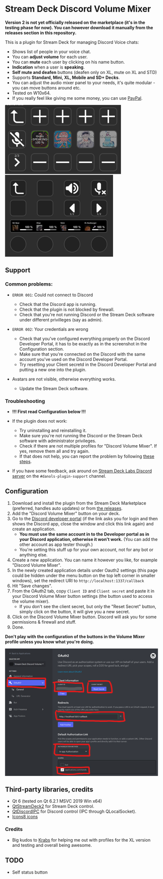 # Stream Deck Discord Volume Mixer
**Version 2 is not yet officially released on the marketplace (it's in the testing phase for now). You can however download it manually from the releases section in this repository.**

This is a plugin for Stream Deck for managing Discord Voice chats:
* Shows list of people in your voice chat.
* You can **adjust volume** for each user.
* You can **mute** each user by clicking on his name button.
* **Indication** when a user is **speaking**.
* **Self mute and deafen** buttons (deafen only on XL, mute on XL and STD)
* Supports **Standard, Mini, XL, Mobile and SD+ Decks**.
* You can adjust the audio mixer panel to your needs, it's quite modular - you can move buttons around etc.
* Tested on W10x64.
* If you really feel like giving me some money, you can use [PayPal](https://www.paypal.com/donate/?hosted_button_id=QZC5P67TBTRX6).

![](etc/sshot.png)
![](etc/sshot2.png)

## Support

### Common problems:
* `ERROR 001`: Could not connect to Discord
   * Check that the Discord app is running.
   * Check that the plugin is not blocked by firewall.
   * Check that you're not running Discord or the Stream Deck software under different privilleges (say as admin).

* `ERROR 002`: Your credentials are wrong
  * Check that you've configured everything properly on the Discord Developer Portal, it has to be exactly as in the screenshot in the Configuration section.
  * Make sure that you're connected on the Discord with the same account you've used on the Discord Developer Portal.
  * Try resetting your Client secretd in the Discord Developer Portal and putting a new one into the plugin.
  
* Avatars are not visible, otherwise everything works.
  * Update the Stream Deck software.

### Troubleshooting
* **!!! First read Configuration below !!!**
* If the plugin does not work:
   * Try uninstalling and reinstalling it.
   * Make sure you're not running the Discord or the Stream Deck software with administrator privileges.
   * Check if there are not multiple profiles for "Discord Volume Mixer". If yes, remove them all and try again.
   * If that does not help, you can report the problem by following [these steps](DIAGNOSTICS.md).

* If you have some feedback, ask around on [Stream Deck Labs Discord server](https://discord.com/invite/294BQE6Xdp) on the `#danols-plugin-support` channel.

## Configuration
1. Download and install the plugin from the Stream Deck Marketplace (preferred, handles auto updates) or from [the releases](https://github.com/CZDanol/StreamDeck-DiscordVolumeMixer2/releases).
2. Add the "Discord Volume Mixer" button on your deck.
3. Go to the [Discord developer portal](https://discordapp.com/developers) (if the link asks you for login and then shows the Discord app, close the window and click this link again) and create an application.
   * **You must use the same account in to the Developer portal as in your Discord application, otherwise it won't work.** (You can add the other account as app tester though.)
   * You're setting this stuff up for your own account, not for any bot or anything else.
4. Create a new application. You can name it however you like, for example "Discord Volume Mixer".
5. In the newly created application details under Oauth2 settings (this page could be hidden under the menu button on the top left corner in smaller windows), set the redirect URI to `http://localhost:1337/callback`
6. Hit "Save changes".
7. From the OAuth2 tab, copy `Client ID` and `Client secret` and paste it in your Discord Volume Mixer button settings (the button used to access the volume mixer).
   * If you don't see the client secret, but only the "Reset Secret" button, simply click on the button, it will give you a new secret.
8. Click on the Discord Volume Mixer button. Discord will ask you for some permissions & firewall and stuff.
9. Done.

**Don't play with the configuration of the buttons in the Volume Mixer profile unless you know what you're doing.**

![](etc/oauth.png)

## Third-party libraries, credits
* Qt 6 (tested on Qt 6.2.1 MSVC 2019 Win x64)
* [QtStreamDeck2](https://github.com/CZDanol/QtStreamDeck2) for Stream Deck control.
* [QtDiscordIPC](https://github.com/CZDanol/QtDiscordIPC/) for Discord control (IPC through QLocalSocket).
* [Icons8 icons](https://icons8.com/)

### Credits
* Big kudos to [Krabs](https://github.com/krabs-github) for helping me out with profiles for the XL version and testing and overall being awesome.

## TODO
* Self status button
